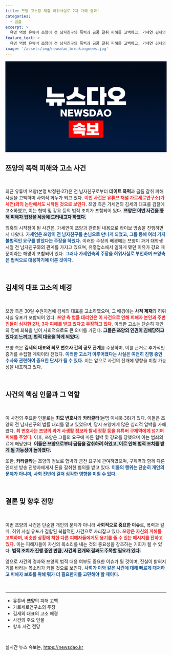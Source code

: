 ```yaml
---
title: 쯔양 고소장 제출 허위사실로 2차 가해 경과!
categories:
  - 법률
excerpt: >
  유명 먹방 유튜버 쯔양이 전 남자친구의 폭력과 금품 갈취 피해를 고백하고, 가세연 김세의 대표를 고소했습니다. 가세연의 허위 주장에 대해 강력히 반발하며, 2차 피해를 호소한 쯔양의 경과가 주목받고 있습니다.
feature_text: >
  유명 먹방 유튜버 쯔양이 전 남자친구의 폭력과 금품 갈취 피해를 고백하고, 가세연 김세의 대표를 고소했습니다. 가세연의 허위 주장에 대해 강력히 반발하며, 2차 피해를 호소한 쯔양의 경과가 주목받고 있습니다.
image: '/assets/img/newsdao_breakingnews.jpg'
---
```


<p><img src="/assets/img/newsdao_breakingnews.jpg" alt="implanttips 속보" /></p>

<h2 data-ke-size="size26">쯔양의 폭력 피해와 고소 사건</h2>

<p data-ke-size="size16">&nbsp;</p>

<p>최근 유튜버 쯔양(본명 박정원·27)은 전 남자친구로부터 <b>데이트 폭력</b>과 금품 갈취 피해 사실을 고백하며 사회적 화두가 되고 있다. <b><span style="color: #ee2323;">이번 사건은 유튜브 채널 가로세로연구소(가세연)와의 논란에서도 시작된 것으로 보인다.</span></b> 쯔양 측은 가세연의 김세의 대표를 검찰에 고소하였고, 이는 협박 및 강요 등의 법적 조치가 포함되어 있다. <b><span style="background-color: #21538527;">쯔양은 이번 사건을 통해 피해자 입장을 세상에 드러내고자 하였다.</span></b></p>

<p>의혹의 시작점이 된 사건은, 가세연이 쯔양과 관련된 내용으로 라이브 방송을 진행하면서 나왔다. <b><span style="color: #1a5490;">가세연은 쯔양이 전 남자친구를 손님으로 만나게 되었고, 그를 통해 여러 가지 불법적인 요구를 받았다는 주장을 하였다.</span></b> 이러한 주장의 배경에는 쯔양이 과거 대학생 시절 전 남자친구와의 관계를 가지고 있으며, 유흥업소에서 일하게 됐던 이유가 강요 때문이라는 해명이 포함되어 있다. <b><span style="color: #1a5490;">그러나 가세연측의 주장을 허위사실로 부인하며 쯔양측은 법적으로 대응하기에 이른 것이다.</span></b></p>

<p data-ke-size="size16">&nbsp;</p>

<h2 data-ke-size="size26">김세의 대표 고소의 배경</h2>

<p data-ke-size="size16">&nbsp;</p>

<p>쯔양 측은 30일 수원지검에 김세의 대표를 고소하였으며, 그 배경에는 <b>사적 제재</b>와 허위 사실 유포가 포함되어 있다. <b><span style="color: #ee2323;">쯔양 측 법률 대리인은 이 사건으로 인해 피해자 본인과 주변인들이 심각한 2차, 3차 피해를 받고 있다고 주장하고 있다.</span></b> 이러한 고소는 단순히 개인의 명예 회복을 넘어 사회적으로도 큰 의미를 가진다. <b><span style="background-color: #21538527;">그들은 쯔양의 인권이 침해당하고 있다고 느끼고, 법적 대응을 하게 되었다.</span></b></p>

<p>쯔양 측은 <b>김세의 대표와 최모 변호사 간의 공모 관계</b>를 주장하며, 이를 근거로 추가적인 증거를 수집할 계획이라 전했다. <b><span style="color: #1a5490;">이러한 고소가 이루어졌다는 사실은 여전히 진행 중인 수사와 관련하여 중요한 단서가 될 수 있다.</span></b> 이는 앞으로 사건의 전개에 영향을 미칠 가능성을 내포하고 있다.</p>

<p data-ke-size="size16">&nbsp;</p>

<h2 data-ke-size="size26">사건의 핵심 인물과 그 역할</h2>

<p data-ke-size="size16">&nbsp;</p>

<p>이 사건의 주요한 인물로는 <b>최모 변호사</b>와 <b>카라큘라</b>(본명 이세욱·36)가 있다. 이들은 쯔양의 전 남자친구의 법률 대리를 맡고 있었으며, 당시 쯔양에게 많은 심리적 압박을 가해왔다. <b><span style="color: #ee2323;">최 변호사는 쯔양의 과거 사생활 정보와 탈세 정황 등을 유튜버 구제역에게 넘기며 피해를 주었다.</span></b> 이후, 쯔양은 그들의 요구에 따른 협박 및 강요를 당했으며 이는 범죄의료에 해당한다. <b><span style="background-color: #21538527;">이들은 쯔양으로부터 금품을 갈취하려 하였고, 이로 인해 법적 조치를 받게 될 가능성이 높아졌다.</span></b></p>

<p>또한, <b>카라큘라</b>는 쯔양의 정보로 협박과 금전 요구에 관여하였으며, 구제역과 함께 다른 인터넷 방송 진행자에게서 돈을 갈취한 혐의를 받고 있다. <b><span style="color: #1a5490;">이들의 행위는 단순히 개인의 문제가 아니며, 사회 전반에 걸쳐 심각한 영향을 미칠 수 있다.</span></b></p>

<p data-ke-size="size16">&nbsp;</p>

<h2 data-ke-size="size26">결론 및 향후 전망</h2>

<p data-ke-size="size16">&nbsp;</p>

<p>이번 쯔양의 사건은 단순한 개인의 문제가 아니라 <b>사회적으로 중요한 이슈</b>로, 폭력과 갈취, 허위 사실 유포가 결합된 복합적인 사건으로 자리잡고 있다. <b><span style="color: #ee2323;">쯔양은 자신의 피해를 고백하며, 비슷한 상황에 처한 다른 피해자들에게도 용기를 줄 수 있는 메시지를 전하고 있다.</span></b> 이는 피해자들이 자신의 목소리를 내는 것의 중요성을 강조하는 기회가 될 수 있다. <b><span style="background-color: #21538527;">법적 조치가 진행 중인 만큼, 사건의 전개와 결과도 주목할 필요가 있다.</span></b></p>

<p>앞으로 사건의 경과와 쯔양의 법적 대응 여부도 중요한 이슈가 될 것이며, 진실이 밝혀지기를 바라는 목소리가 커질 것으로 보인다. <b><span style="color: #1a5490;">사회가 이와 같은 사건에 대해 빠르게 대처하고 피해자 보호를 위해 뭐가 더 필요한지를 고민해야 할 때이다.</span></b> </p>

<p data-ke-size="size16">&nbsp;</p>

<hr style="border: 1px solid #ccc;">

<ul>
<li>유튜버 <b>쯔양</b>의 피해 고백</li>
<li>가로세로연구소의 주장</li>
<li>김세의 대표의 고소 배경</li>
<li>사건의 주요 인물</li>
<li>향후 사건 전망</li>
</ul>

<p data-ke-size="size16">&nbsp;</p>
실시간 뉴스 속보는, <a href="https://newsdao.kr" rel="dofollow">https://newsdao.kr</a>


